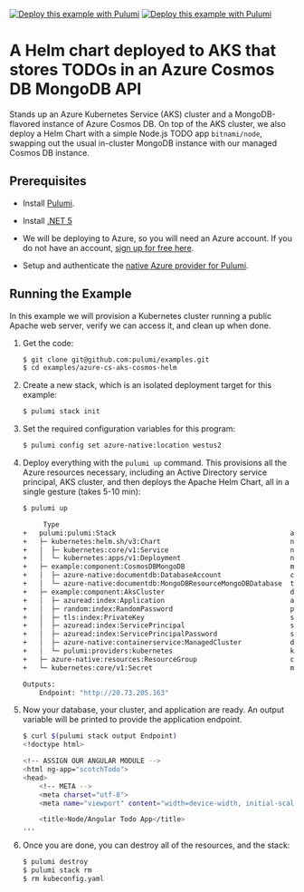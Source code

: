 [![Deploy this example with Pulumi](https://www.pulumi.com/images/deploy-with-pulumi/dark.svg)](https://app.pulumi.com/new?template=https://github.com/pulumi/examples/blob/master/azure-cs-aks-cosmos-helm/README.md#gh-light-mode-only)
[![Deploy this example with Pulumi](https://get.pulumi.com/new/button-light.svg)](https://app.pulumi.com/new?template=https://github.com/pulumi/examples/blob/master/azure-cs-aks-cosmos-helm/README.md#gh-dark-mode-only)

# A Helm chart deployed to AKS that stores TODOs in an Azure Cosmos DB MongoDB API

Stands up an Azure Kubernetes Service (AKS) cluster and a MongoDB-flavored instance of
Azure Cosmos DB. On top of the AKS cluster, we also deploy a Helm Chart with a simple
Node.js TODO app `bitnami/node`, swapping out the usual in-cluster MongoDB instance
with our managed Cosmos DB instance.

## Prerequisites

- Install [Pulumi](https://www.pulumi.com/docs/get-started/install/).

- Install [.NET 5](https://dotnet.microsoft.com/download)

- We will be deploying to Azure, so you will need an Azure account. If
  you do not have an account, [sign up for free here](https://azure.microsoft.com/en-us/free/).

- Setup and authenticate the [native Azure provider for Pulumi](https://www.pulumi.com/docs/intro/cloud-providers/azure/setup/).


## Running the Example

In this example we will provision a Kubernetes cluster running a
public Apache web server, verify we can access it, and clean up when
done.

1.  Get the code:

    ```bash
    $ git clone git@github.com:pulumi/examples.git
    $ cd examples/azure-cs-aks-cosmos-helm
    ```

2.  Create a new stack, which is an isolated deployment target for this example:

    ```bash
    $ pulumi stack init
    ```

3.  Set the required configuration variables for this program:

    ```bash
    $ pulumi config set azure-native:location westus2
    ```

4.  Deploy everything with the `pulumi up` command. This provisions
    all the Azure resources necessary, including an Active Directory
    service principal, AKS cluster, and then deploys the Apache Helm
    Chart, all in a single gesture (takes 5-10 min):

    ```bash
    $ pulumi up

         Type                                                          Name                          Status      Info
    +   pulumi:pulumi:Stack                                           azure-cs-aks-cosmos-helm-dev  created     1 warning
    +   ├─ kubernetes:helm.sh/v3:Chart                                node                          created
    +   │  ├─ kubernetes:core/v1:Service                              node                          created
    +   │  └─ kubernetes:apps/v1:Deployment                           node                          created
    +   ├─ example:component:CosmosDBMongoDB                          mongo-todos                   created
    +   │  ├─ azure-native:documentdb:DatabaseAccount                 cosmos-mongodb                created
    +   │  └─ azure-native:documentdb:MongoDBResourceMongoDBDatabase  todos                         created
    +   ├─ example:component:AksCluster                               demoaks                       created
    +   │  ├─ azuread:index:Application                               app                           created
    +   │  ├─ random:index:RandomPassword                             pw                            created
    +   │  ├─ tls:index:PrivateKey                                    ssh-key                       created
    +   │  ├─ azuread:index:ServicePrincipal                          service-principal             created
    +   │  ├─ azuread:index:ServicePrincipalPassword                  sp-password                   created
    +   │  ├─ azure-native:containerservice:ManagedCluster            demoaks                       created
    +   │  └─ pulumi:providers:kubernetes                             k8s-provider                  created
    +   ├─ azure-native:resources:ResourceGroup                       cosmosrg                      created
    +   └─ kubernetes:core/v1:Secret                                  mongo-secrets                 created

    Outputs:
        Endpoint: "http://20.73.205.163"
    ```

5.  Now your database, your cluster, and application are ready. An output
    variable will be printed to provide the application endpoint.

    ```bash
    $ curl $(pulumi stack output Endpoint)
    <!doctype html>

    <!-- ASSIGN OUR ANGULAR MODULE -->
    <html ng-app="scotchTodo">
    <head>
        <!-- META -->
        <meta charset="utf-8">
        <meta name="viewport" content="width=device-width, initial-scale=1"><!-- Optimize mobile viewport -->

        <title>Node/Angular Todo App</title>
    ...
    ```

6.  Once you are done, you can destroy all of the resources, and the
    stack:

    ```bash
    $ pulumi destroy
    $ pulumi stack rm
    $ rm kubeconfig.yaml
    ```
